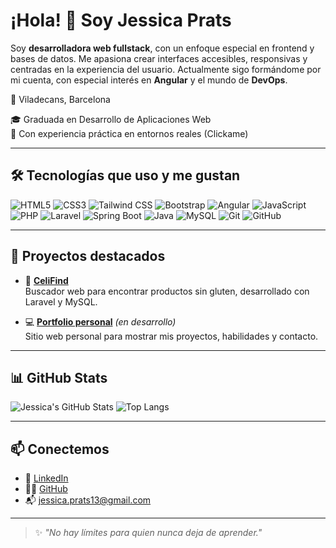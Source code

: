 # ¡Hola! 👋 Soy Jessica Prats

Soy **desarrolladora web fullstack**, con un enfoque especial en frontend y bases de datos. Me apasiona crear interfaces accesibles, responsivas y centradas en la experiencia del usuario. Actualmente sigo formándome por mi cuenta, con especial interés en **Angular** y el mundo de **DevOps**.

📍  Viladecans, Barcelona

🎓 Graduada en Desarrollo de Aplicaciones Web  
💼 Con experiencia práctica en entornos reales (Clickame)

---

## 🛠 Tecnologías que uso y me gustan

![HTML5](https://img.shields.io/badge/HTML5-E34F26?style=for-the-badge&logo=html5&logoColor=white)
![CSS3](https://img.shields.io/badge/CSS3-1572B6?style=for-the-badge&logo=css3)
![Tailwind CSS](https://img.shields.io/badge/TailwindCSS-06B6D4?style=for-the-badge&logo=tailwind-css)
![Bootstrap](https://img.shields.io/badge/Bootstrap-7952B3?style=for-the-badge&logo=bootstrap)
![Angular](https://img.shields.io/badge/Angular-DD0031?style=for-the-badge&logo=angular&logoColor=white)
![JavaScript](https://img.shields.io/badge/JavaScript-F7DF1E?style=for-the-badge&logo=javascript&logoColor=black)
![PHP](https://img.shields.io/badge/PHP-777BB4?style=for-the-badge&logo=php&logoColor=white)
![Laravel](https://img.shields.io/badge/Laravel-FF2D20?style=for-the-badge&logo=laravel&logoColor=white)
![Spring Boot](https://img.shields.io/badge/SpringBoot-6DB33F?style=for-the-badge&logo=spring-boot&logoColor=white)
![Java](https://img.shields.io/badge/Java-2C2C2C?style=for-the-badge&logo=java&logoColor=white)
![MySQL](https://img.shields.io/badge/MySQL-005C84?style=for-the-badge&logo=mysql&logoColor=white)
![Git](https://img.shields.io/badge/Git-F05032?style=for-the-badge&logo=git&logoColor=white)
![GitHub](https://img.shields.io/badge/GitHub-181717?style=for-the-badge&logo=github)

---

## 🚀 Proyectos destacados

- 🎯 **[CeliFind](https://github.com/jessicapb/CeliFind)**  
  Buscador web para encontrar productos sin gluten, desarrollado con Laravel y MySQL.

- 💻 **[Portfolio personal](https://github.com/jessicapb/mi-portfolio)** *(en desarrollo)*  
  Sitio web personal para mostrar mis proyectos, habilidades y contacto.

---

## 📊 GitHub Stats

![Jessica's GitHub Stats](https://github-readme-stats.vercel.app/api?username=jessicapb&show_icons=true&theme=tokyonight)
![Top Langs](https://github-readme-stats.vercel.app/api/top-langs/?username=jessicapb&layout=compact&theme=tokyonight)

---

## 📫 Conectemos

- 💼 [LinkedIn](https://www.linkedin.com/in/jessica-prats/)
- 🧑‍💻 [GitHub](https://github.com/jessicapb)
- 📬 jessica.prats13@gmail.com

---

> ✨ *"No hay límites para quien nunca deja de aprender."*
